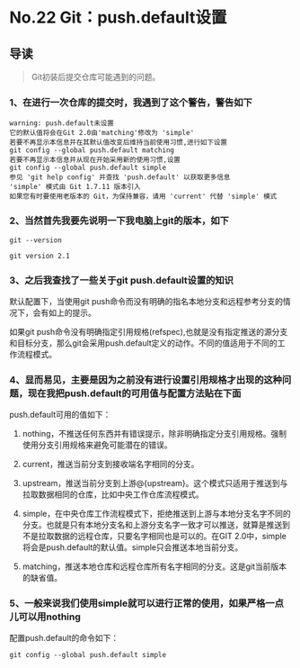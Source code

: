 # No.22 Git：push.default设置

## 导读

> Git初装后提交仓库可能遇到的问题。

### 1、在进行一次仓库的提交时，我遇到了这个警告，警告如下

```shell
warning: push.default未设置
它的默认值将会在Git 2.0由'matching'修改为 'simple'
若要不再显示本信息并在其默认值改变后维持当前使用习惯,进行如下设置
git config --global push.default matching
若要不再显示本信息并从现在开始采用新的使用习惯,设置
git config --global push.default simple
参见 'git help config' 并查找 'push.default' 以获取更多信息
'simple' 模式由 Git 1.7.11 版本引入
如果您有时要使用老版本的 Git，为保持兼容，请用 'current' 代替 'simple' 模式
```

### 2、当然首先我要先说明一下我电脑上git的版本，如下

```shell
git --version

git version 2.1
```

### 3、之后我查找了一些关于git push.default设置的知识

默认配置下，当使用git push命令而没有明确的指名本地分支和远程参考分支的情况下，会有如上的提示。

如果git push命令没有明确指定引用规格(refspec),也就是没有指定推送的源分支和目标分支，那么git会采用push.default定义的动作。不同的值适用于不同的工作流程模式。

### 4、显而易见，主要是因为之前没有进行设置引用规格才出现的这种问题，现在我把push.default的可用值与配置方法贴在下面

push.default可用的值如下：

1. nothing，不推送任何东西并有错误提示，除非明确指定分支引用规格。强制使用分支引用规格来避免可能潜在的错误。

2. current，推送当前分支到接收端名字相同的分支。

3. upstream，推送当前分支到上游@{upstream}。这个模式只适用于推送到与拉取数据相同的仓库，比如中央工作仓库流程模式。

4. simple，在中央仓库工作流程模式下，拒绝推送到上游与本地分支名字不同的分支。也就是只有本地分支名和上游分支名字一致才可以推送，就算是推送到不是拉取数据的远程仓库，只要名字相同也是可以的。在GIT 2.0中，simple将会是push.default的默认值。simple只会推送本地当前分支。

5. matching，推送本地仓库和远程仓库所有名字相同的分支。这是git当前版本的缺省值。

### 5、一般来说我们使用simple就可以进行正常的使用，如果严格一点儿可以用nothing

配置push.default的命令如下：

```shell
git config --global push.default simple
```
